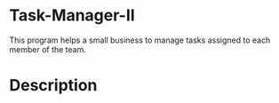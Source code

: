 # Task-Manager-II
This program helps a small business to manage tasks assigned to each member of the team.
# Description
